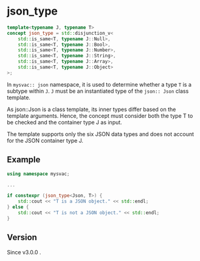 # **json_type**

```cpp
template<typename J, typename T>
concept json_type = std::disjunction_v<
    std::is_same<T, typename J::Null>,
    std::is_same<T, typename J::Bool>,
    std::is_same<T, typename J::Number>,
    std::is_same<T, typename J::String>,
    std::is_same<T, typename J::Array>,
    std::is_same<T, typename J::Object>
>;
```

In `mysvac:: json` namespace, it is used to determine whether a type ` T ` is a subtype within ` J `.
` J ` must be an instantiated type of the ` json:: Json ` class template.

As json::Json is a class template, its inner types differ based on the template arguments.
Hence, the concept must consider both the type T to be checked and the container type J as input.

The template supports only the six JSON data types and does not account for the JSON container type J.

## Example

```cpp
using namespace mysvac;

...

if constexpr (json_type<Json, T>) {
    std::cout << "T is a JSON object." << std::endl;
} else {
    std::cout << "T is not a JSON object." << std::endl;
}
```

## Version

Since v3.0.0 .


